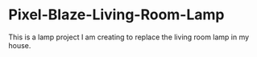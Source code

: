 # Pixel-Blaze-Living-Room-Lamp
This is a lamp project I am creating to replace the living room lamp in my house.
